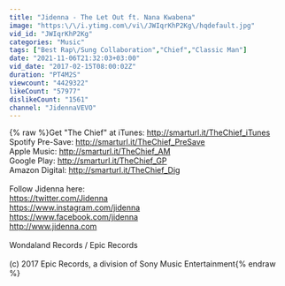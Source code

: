 ```yaml
---
title: "Jidenna - The Let Out ft. Nana Kwabena"
image: "https:\/\/i.ytimg.com\/vi\/JWIqrKhP2Kg\/hqdefault.jpg"
vid_id: "JWIqrKhP2Kg"
categories: "Music"
tags: ["Best Rap\/Sung Collaboration","Chief","Classic Man"]
date: "2021-11-06T21:32:03+03:00"
vid_date: "2017-02-15T08:00:02Z"
duration: "PT4M2S"
viewcount: "4429322"
likeCount: "57977"
dislikeCount: "1561"
channel: "JidennaVEVO"
---
```

{% raw %}Get &quot;The Chief&quot; at iTunes:  <a rel="nofollow" target="blank" href="http://smarturl.it/TheChief_iTunes">http://smarturl.it/TheChief_iTunes</a><br />Spotify Pre-Save:  <a rel="nofollow" target="blank" href="http://smarturl.it/TheChief_PreSave">http://smarturl.it/TheChief_PreSave</a><br />Apple Music:  <a rel="nofollow" target="blank" href="http://smarturl.it/TheChief_AM">http://smarturl.it/TheChief_AM</a><br />Google Play:  <a rel="nofollow" target="blank" href="http://smarturl.it/TheChief_GP">http://smarturl.it/TheChief_GP</a><br />Amazon Digital:  <a rel="nofollow" target="blank" href="http://smarturl.it/TheChief_Dig">http://smarturl.it/TheChief_Dig</a><br /><br />Follow Jidenna here: <br /><a rel="nofollow" target="blank" href="https://twitter.com/Jidenna">https://twitter.com/Jidenna</a><br /><a rel="nofollow" target="blank" href="https://www.instagram.com/jidenna">https://www.instagram.com/jidenna</a><br /><a rel="nofollow" target="blank" href="https://www.facebook.com/jidenna">https://www.facebook.com/jidenna</a><br /><a rel="nofollow" target="blank" href="http://www.jidenna.com">http://www.jidenna.com</a><br /><br />Wondaland Records / Epic Records<br /><br />(c) 2017 Epic Records, a division of Sony Music Entertainment{% endraw %}
